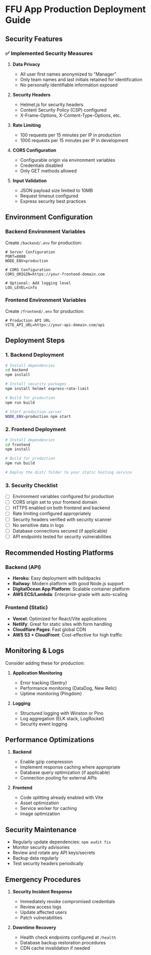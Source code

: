 # FFU App Production Deployment Guide

## Security Features

### ✅ Implemented Security Measures

1. **Data Privacy**
   - All user first names anonymized to "Manager"
   - Only team names and last initials retained for identification
   - No personally identifiable information exposed

2. **Security Headers**
   - Helmet.js for security headers
   - Content Security Policy (CSP) configured
   - X-Frame-Options, X-Content-Type-Options, etc.

3. **Rate Limiting**
   - 100 requests per 15 minutes per IP in production
   - 1000 requests per 15 minutes per IP in development

4. **CORS Configuration**
   - Configurable origin via environment variables
   - Credentials disabled
   - Only GET methods allowed

5. **Input Validation**
   - JSON payload size limited to 10MB
   - Request timeout configured
   - Express security best practices

## Environment Configuration

### Backend Environment Variables

Create `/backend/.env` for production:

```env
# Server Configuration
PORT=8080
NODE_ENV=production

# CORS Configuration
CORS_ORIGIN=https://your-frontend-domain.com

# Optional: Add logging level
LOG_LEVEL=info
```

### Frontend Environment Variables

Create `/frontend/.env` for production:

```env
# Production API URL
VITE_API_URL=https://your-api-domain.com/api
```

## Deployment Steps

### 1. Backend Deployment

```bash
# Install dependencies
cd backend
npm install

# Install security packages
npm install helmet express-rate-limit

# Build for production
npm run build

# Start production server
NODE_ENV=production npm start
```

### 2. Frontend Deployment

```bash
# Install dependencies
cd frontend
npm install

# Build for production
npm run build

# Deploy the dist/ folder to your static hosting service
```

### 3. Security Checklist

- [ ] Environment variables configured for production
- [ ] CORS origin set to your frontend domain
- [ ] HTTPS enabled on both frontend and backend
- [ ] Rate limiting configured appropriately
- [ ] Security headers verified with security scanner
- [ ] No sensitive data in logs
- [ ] Database connections secured (if applicable)
- [ ] API endpoints tested for security vulnerabilities

## Recommended Hosting Platforms

### Backend (API)
- **Heroku**: Easy deployment with buildpacks
- **Railway**: Modern platform with good Node.js support
- **DigitalOcean App Platform**: Scalable container platform
- **AWS ECS/Lambda**: Enterprise-grade with auto-scaling

### Frontend (Static)
- **Vercel**: Optimized for React/Vite applications
- **Netlify**: Great for static sites with form handling
- **Cloudflare Pages**: Fast global CDN
- **AWS S3 + CloudFront**: Cost-effective for high traffic

## Monitoring & Logs

Consider adding these for production:

1. **Application Monitoring**
   - Error tracking (Sentry)
   - Performance monitoring (DataDog, New Relic)
   - Uptime monitoring (Pingdom)

2. **Logging**
   - Structured logging with Winston or Pino
   - Log aggregation (ELK stack, LogRocket)
   - Security event logging

## Performance Optimizations

1. **Backend**
   - Enable gzip compression
   - Implement response caching where appropriate
   - Database query optimization (if applicable)
   - Connection pooling for external APIs

2. **Frontend**
   - Code splitting already enabled with Vite
   - Asset optimization
   - Service worker for caching
   - Image optimization

## Security Maintenance

- Regularly update dependencies: `npm audit fix`
- Monitor security advisories
- Review and rotate any API keys/secrets
- Backup data regularly
- Test security headers periodically

## Emergency Procedures

1. **Security Incident Response**
   - Immediately revoke compromised credentials
   - Review access logs
   - Update affected users
   - Patch vulnerabilities

2. **Downtime Recovery**
   - Health check endpoints configured at `/health`
   - Database backup restoration procedures
   - CDN cache invalidation if needed